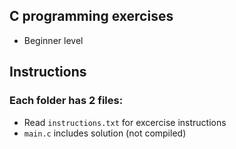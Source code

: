 ## C programming exercises
- Beginner level

## Instructions

### Each folder has 2 files:
- Read `instructions.txt` for excercise instructions
- `main.c` includes solution (not compiled)

